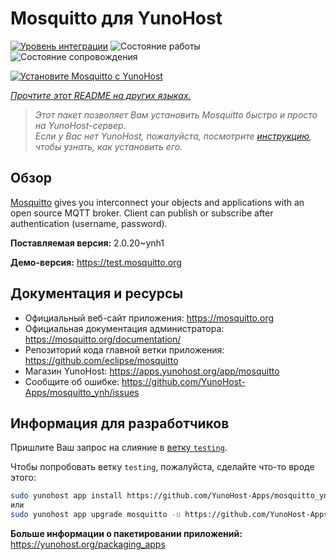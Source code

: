 <!--
Важно: этот README был автоматически сгенерирован <https://github.com/YunoHost/apps/tree/master/tools/readme_generator>
Он НЕ ДОЛЖЕН редактироваться вручную.
-->

# Mosquitto для YunoHost

[![Уровень интеграции](https://apps.yunohost.org/badge/integration/mosquitto)](https://ci-apps.yunohost.org/ci/apps/mosquitto/)
![Состояние работы](https://apps.yunohost.org/badge/state/mosquitto)
![Состояние сопровождения](https://apps.yunohost.org/badge/maintained/mosquitto)

[![Установите Mosquitto с YunoHost](https://install-app.yunohost.org/install-with-yunohost.svg)](https://install-app.yunohost.org/?app=mosquitto)

*[Прочтите этот README на других языках.](./ALL_README.md)*

> *Этот пакет позволяет Вам установить Mosquitto быстро и просто на YunoHost-сервер.*  
> *Если у Вас нет YunoHost, пожалуйста, посмотрите [инструкцию](https://yunohost.org/install), чтобы узнать, как установить его.*

## Обзор

[Mosquitto](https://mosquitto.org/) gives you interconnect your objects and applications with an open source MQTT broker. Client can publish or subscribe after authentication (username, password).


**Поставляемая версия:** 2.0.20~ynh1

**Демо-версия:** <https://test.mosquitto.org>
## Документация и ресурсы

- Официальный веб-сайт приложения: <https://mosquitto.org>
- Официальная документация администратора: <https://mosquitto.org/documentation/>
- Репозиторий кода главной ветки приложения: <https://github.com/eclipse/mosquitto>
- Магазин YunoHost: <https://apps.yunohost.org/app/mosquitto>
- Сообщите об ошибке: <https://github.com/YunoHost-Apps/mosquitto_ynh/issues>

## Информация для разработчиков

Пришлите Ваш запрос на слияние в [ветку `testing`](https://github.com/YunoHost-Apps/mosquitto_ynh/tree/testing).

Чтобы попробовать ветку `testing`, пожалуйста, сделайте что-то вроде этого:

```bash
sudo yunohost app install https://github.com/YunoHost-Apps/mosquitto_ynh/tree/testing --debug
или
sudo yunohost app upgrade mosquitto -u https://github.com/YunoHost-Apps/mosquitto_ynh/tree/testing --debug
```

**Больше информации о пакетировании приложений:** <https://yunohost.org/packaging_apps>
